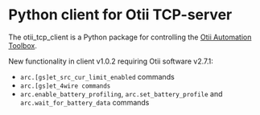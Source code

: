 # Python client for Otii TCP-server

The otii_tcp_client is a Python package for controlling the [Otii Automation Toolbox](https://www.qoitech.com/automation-toolbox/).

New functionality in client v1.0.2 requiring Otii software v2.7.1:
- `arc.[gs]et_src_cur_limit_enabled` commands
- `arc.[gs]et_4wire commands`
- `arc.enable_battery_profiling`, `arc.set_battery_profile` and `arc.wait_for_battery_data` commands
